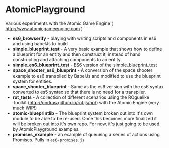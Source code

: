 # AtomicPlayground
Various experiments with the Atomic Game Engine ( http://www.atomicgameengine.com )

* **es6_browserify** - playing with writing scripts and components in es6 and using babelJs to build
* **simple_blueprint_test** - A very basic example that shows how to define a blueprint for an entity and then construct it, instead of hand constructing and attaching components to an entity.
* **simple_es6_blueprint_test** - ES6 version of the simple_blueprint_test
* **space_shooter_es6_blueprint** - A conversion of the space shooter example to es6 transpiled by BabelJs and modified to use the blueprint system for entities.
* **space_shooter_blueprint** - Same as the es6 version with the es6 syntax converted to es5 syntax so that there is no need for a transpiler.
* **rot_tests** - A collection of different scenarios using the ROguelike Toolkit (http://ondras.github.io/rot.js/hp/) with the Atomic Engine (very much WIP!)
* **atomic-blueprintlib** - The blueprint system broken out into it's own module to be able to be re-used.  Once this becomes more finalized it will be broken out into it's own repo.  For now, it's just going to be used by AtomicPlayground examples.
* **promises_example** - an example of queueing a series of actions using Promises.  Pulls in ```es6-promises.js``` 
